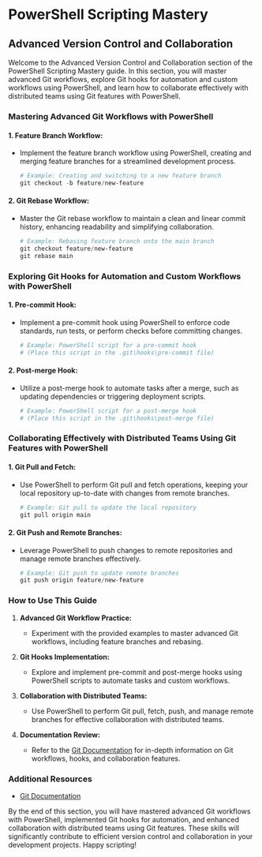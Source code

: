 # PowerShell Scripting Mastery

## Advanced Version Control and Collaboration

Welcome to the Advanced Version Control and Collaboration section of the PowerShell Scripting Mastery guide. In this section, you will master advanced Git workflows, explore Git hooks for automation and custom workflows using PowerShell, and learn how to collaborate effectively with distributed teams using Git features with PowerShell.

### Mastering Advanced Git Workflows with PowerShell

#### 1. **Feature Branch Workflow:**
   - Implement the feature branch workflow using PowerShell, creating and merging feature branches for a streamlined development process.
     ```powershell
     # Example: Creating and switching to a new feature branch
     git checkout -b feature/new-feature
     ```

#### 2. **Git Rebase Workflow:**
   - Master the Git rebase workflow to maintain a clean and linear commit history, enhancing readability and simplifying collaboration.
     ```powershell
     # Example: Rebasing feature branch onto the main branch
     git checkout feature/new-feature
     git rebase main
     ```

### Exploring Git Hooks for Automation and Custom Workflows with PowerShell

#### 1. **Pre-commit Hook:**
   - Implement a pre-commit hook using PowerShell to enforce code standards, run tests, or perform checks before committing changes.
     ```powershell
     # Example: PowerShell script for a pre-commit hook
     # (Place this script in the .git\hooks\pre-commit file)
     ```

#### 2. **Post-merge Hook:**
   - Utilize a post-merge hook to automate tasks after a merge, such as updating dependencies or triggering deployment scripts.
     ```powershell
     # Example: PowerShell script for a post-merge hook
     # (Place this script in the .git\hooks\post-merge file)
     ```

### Collaborating Effectively with Distributed Teams Using Git Features with PowerShell

#### 1. **Git Pull and Fetch:**
   - Use PowerShell to perform Git pull and fetch operations, keeping your local repository up-to-date with changes from remote branches.
     ```powershell
     # Example: Git pull to update the local repository
     git pull origin main
     ```

#### 2. **Git Push and Remote Branches:**
   - Leverage PowerShell to push changes to remote repositories and manage remote branches effectively.
     ```powershell
     # Example: Git push to update remote branches
     git push origin feature/new-feature
     ```

### How to Use This Guide

1. **Advanced Git Workflow Practice:**
   - Experiment with the provided examples to master advanced Git workflows, including feature branches and rebasing.

2. **Git Hooks Implementation:**
   - Explore and implement pre-commit and post-merge hooks using PowerShell scripts to automate tasks and custom workflows.

3. **Collaboration with Distributed Teams:**
   - Use PowerShell to perform Git pull, fetch, push, and manage remote branches for effective collaboration with distributed teams.

4. **Documentation Review:**
   - Refer to the [Git Documentation](https://git-scm.com/doc) for in-depth information on Git workflows, hooks, and collaboration features.

### Additional Resources

- [Git Documentation](https://git-scm.com/doc)

By the end of this section, you will have mastered advanced Git workflows with PowerShell, implemented Git hooks for automation, and enhanced collaboration with distributed teams using Git features. These skills will significantly contribute to efficient version control and collaboration in your development projects. Happy scripting!
